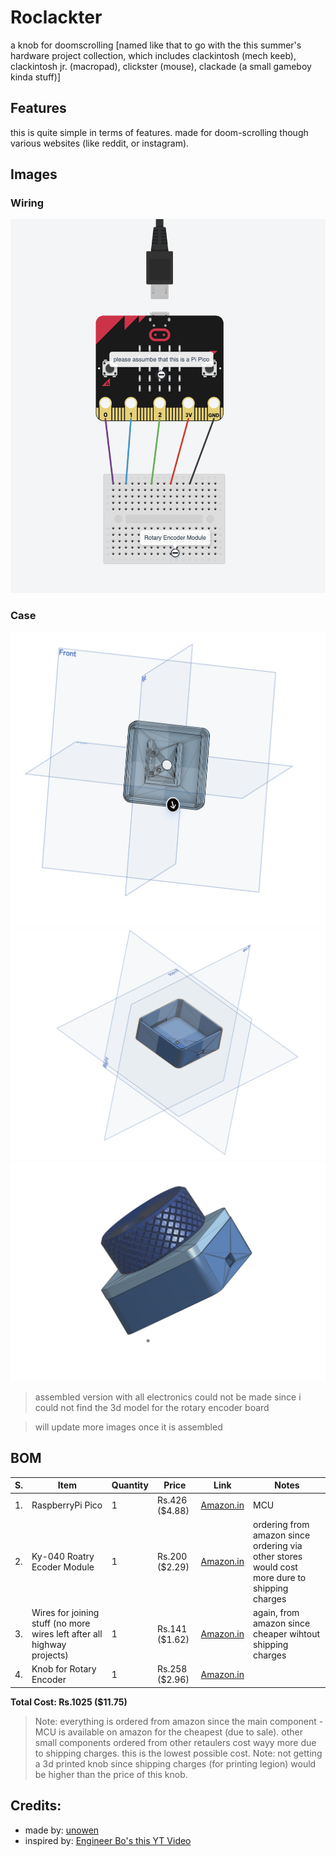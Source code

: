 # Roclackter
a knob for doomscrolling
[named like that to go with the this summer's hardware project collection, which includes clackintosh (mech keeb), clackintosh jr. (macropad), clickster (mouse), clackade (a small gameboy kinda stuff)]

## Features
this is quite simple in terms of features. made for doom-scrolling though various websites (like reddit, or instagram).

## Images
### Wiring
![wiring](./images/wiring_diagram.png)

### Case
![case base](./images/case_base.png)
![case_top](./images/case_top.png)
![case assembled](./images/case_assembled.png)
> assembled version with all electronics could not be made since i could not find the 3d model for the rotary encoder board

> will update more images once it is assembled


## BOM

|S.| Item| Quantity | Price | Link | Notes |
|--|-----|----------|-------|------|-------|
|1.| RaspberryPi Pico | 1 | Rs.426 ($4.88)  | [Amazon.in](https://www.amazon.in/Raspberry-Pi-Headers-Soldered-Micro/dp/B08WPNM7JB?crid=A1SSIU042VXT&dib=eyJ2IjoiMSJ9.Ir7_QZVqM04Ngdpr7LN13VI_a9QkQm2H8yuFxcI4sRZHnMz2Vslbbfug3XagyO4fCLm3Dk0mtUXyizIhKTVj-2zpWhUtqVuSZbACNWi3LWSfiSQNbt-oDGiyoJIcoUe5xQNHJ4oLFKd_M0iXRCUe1aEgIVHOsAESdFqVUB5DhDmzVS74ZKrCEX_KbAQYVlEtGV7nZx3R1uguuVG-WgfGDKTIRRXZJqMtN-8Yxlkt1co.kGc02a58lGaEIH5grEKcsVwy7EKVyJMMXklR1ujk8UE&dib_tag=se&keywords=raspberry+pi+pico&qid=1754057875&sprefix=raspberry+pi+pico,aps,229&sr=8-1) | MCU |
|2.| Ky-040 Roatry Ecoder Module | 1 | Rs.200 ($2.29) | [Amazon.in](https://www.amazon.in/KY-040-Rotary-Encoder-Module-Development/dp/B09RSXGH58?crid=2Q0QW0CCG4XY8&dib=eyJ2IjoiMSJ9.JUeSoxM9Z3In-jAui8EB93vfHjSk8Louc4dovtRlfkGTlwc1--6ZakAjK69s1GFxRC5YTwgCsnIfiYaSz-Qkv3MJt16OyZlsPDW3sgOM38Y7rsZUZgj7mNjOGtVIURmarySLYiIXXgRgSOCkyWsX4KvOAdhgWjZzp5XnCMyXjhmLcwYXND6O5ck7WD-6KJk6nSO3toYNvaIB0Gq1JUyW-A5_ctVbOGxlHquyqnKJTlN01XA00N4yA5AgDf0vJ5Cc_OQituAboPuQmWHa_Dwwgy3_JZtOoww3yhonjnhkE1Q.PUQu4p955Q08EIgTCVzguYZ6Ig5FF1_0wz87HrcgQhI&dib_tag=se&keywords=ec11+rotary+encoder+module&qid=1754058008&sprefix=ec11+rotary+encoder+module,aps,216&sr=8-2&th=1) | ordering from amazon since ordering via other stores would cost more dure to shipping charges|
|3.| Wires for joining stuff (no more wires left after all highway projects) | 1 | Rs.141 ($1.62) | [Amazon.in](https://www.amazon.in/Electronic-Spices-Jumper-Female-Multicolor/dp/B0CPFCRCHB?crid=V04591BSB25S&dib=eyJ2IjoiMSJ9.NpiqG_GJTt7YLKhI8CJEN98liZOBN-BgIiBsM4cnpQ3dzucRzTFScvTNIkGtK4JqEQQj3kj2fwcty79myidDkdyoKA0AKZ6Z-WxJj5UC92LHVgO6nAkAcYLM4JN_8oZQG5Bfhe0UTkHruW0OSBOmo0nZjt67gV91yeTECeFu2Xo-T4t4iZxD_T_0QlE806f2-Xxw8KJ_hv-jZkhcBVpGO5RaVbtvutgUhwDQKksq8k_myCkDsrvusTUaVhHkhzshoNY38Jqf54i8QiX_3ILHSA694BTqWieMpjItGSK57u4.ZKKn73RD3PmdG_sceDpcHuuZavPlY-DzGpyiJnV44FQ&dib_tag=se&keywords=male+to+male+wires&qid=1754058195&sprefix=male+to+male+wires,aps,237&sr=8-9&th=1) | again, from amazon since cheaper wihtout shipping charges |
|4.| Knob for Rotary Encoder | 1 | Rs.258 ($2.96) | [Amazon.in](https://www.amazon.in/Shiva-Enterprises-Knob-Flower-Shaped-Potentiometer/dp/B0CQD169J8?crid=1NGTDRT6QLN2Y&dib=eyJ2IjoiMSJ9.oR8BmxmAM2MO3V2ep9GzaAHXnR71Qek1mB4kDjQZpLQ1xsr-9Mr_z7BEmGqZv0IJ-xBUnCouqBAU6H9VtGRzm_pOCijN9rW5ozXngQ5OFh4o3E3tfAFJm2Dtege2m_95uNOxKLE9iYNN4X5-Z2svw6Sota3lj0KJb5v4NAGoWY3AIGR3cIQIvRRCASXv_8J7pipXyBp_HoAUWdhreAyu_jIsErFrjZ4Au2XqoyxRaxL20iT2lgmmmMe7_o9X1UUW7W2rTL-0K7qF15gufaQy_C3_JZtOoww3yhonjnhkE1Q.JPjp13nqc9mlna8yHShUJMBLPjSwQyTLDSRSWoS4wvc&dib_tag=se&keywords=encoder+knob&qid=1754058443&sprefix=encoder+knob,aps,237&sr=8-2) | 

**Total Cost: Rs.1025 ($11.75)**

> Note: everything is ordered from amazon since the main component - MCU is available on amazon for the cheapest (due to sale). other small components ordered from other retaulers cost wayy more due to shipping charges. this is the lowest possible cost.
> Note: not getting a 3d printed knob since shipping charges (for printing legion) would be higher than the price of this knob.


## Credits:
- made by: [unowen](https://github.com/pari55051)
- inspired by: [Engineer Bo's this YT Video](https://youtu.be/FSy9G6bNuKA?si=tMpBLxpRwd_kkqnn)




